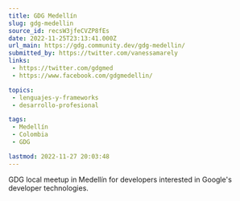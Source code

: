 ```yaml
---
title: GDG Medellín
slug: gdg-medellin
source_id: recsW3jfeCVZP8fEs
date: 2022-11-25T23:13:41.000Z
url_main: https://gdg.community.dev/gdg-medellin/
submitted_by: https://twitter.com/vanessamarely
links: 
 - https://twitter.com/gdgmed
 - https://www.facebook.com/gdgmedellin/

topics: 
 - lenguajes-y-frameworks
 - desarrollo-profesional

tags: 
 - Medellín
 - Colombia
 - GDG

lastmod: 2022-11-27 20:03:48
---
```


GDG local meetup in Medellín for developers interested in Google's developer technologies.
